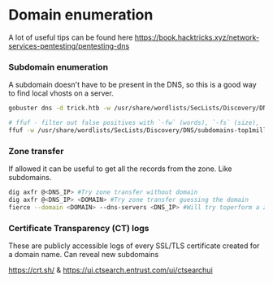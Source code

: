 # Domain enumeration 
A lot of useful tips can be found here https://book.hacktricks.xyz/network-services-pentesting/pentesting-dns

### Subdomain enumeration
A subdomain doesn't have to be present in the DNS, so this is a good way to find local vhosts on a server.

```bash
gobuster dns -d trick.htb -w /usr/share/wordlists/SecLists/Discovery/DNS/subdomains-top1million-5000.txt

# ffuf - filter out false positives with `-fw` (words), `-fs` (size), `-fc` (Status code)
ffuf -w /usr/share/wordlists/SecLists/Discovery/DNS/subdomains-top1million-110000.txt -u http://trick.htb -H "Host:FUZZ.trick.htb"
```

### Zone transfer
If allowed it can be useful to get all the records from the zone. Like subdomains. 

```bash
dig axfr @<DNS_IP> #Try zone transfer without domain
dig axfr @<DNS_IP> <DOMAIN> #Try zone transfer guessing the domain
fierce --domain <DOMAIN> --dns-servers <DNS_IP> #Will try toperform a zone transfer against every authoritative name server and if this doesn'twork, will launch a dictionary attack
```

### Certificate Transparency (CT) logs
These are publicly accessible logs of every SSL/TLS certificate created for a domain name. Can reveal new subdomains 

https://crt.sh/ & https://ui.ctsearch.entrust.com/ui/ctsearchui
